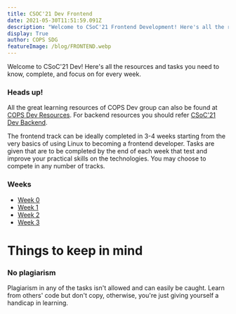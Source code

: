 ```yaml
---
title: CSOC'21 Dev Frontend
date: 2021-05-30T11:51:59.091Z
description: "Welcome to CSoC'21 Frontend Development! Here's all the resources and tasks you need to know, complete, and focus on for every week."
display: True
author: COPS SDG
featureImage: /blog/FRONTEND.webp
---
```


Welcome to CSoC'21 Dev! Here's all the resources and tasks you need to know, complete, and focus on for every week.

### Heads up!

All the great learning resources of COPS Dev group can also be found at [COPS Dev Resources](https://copsiitbhu.co.in/resources/dev/). For backend resources you should refer [CSoC'21 Dev Backend](csoc21-backend).

The frontend track can be ideally completed in 3-4 weeks starting from the very basics of using Linux to becoming a frontend developer. Tasks are given that are to be completed by the end of each week that test and improve your practical skills on the technologies. You may choose to compete in any number of tracks.

### Weeks

- [Week 0](/blog/csoc21-frontend-week0)
- [Week 1](/blog/csoc21-frontend-week1)
- [Week 2](/blog/csoc21-frontend-week2)
- [Week 3](/blog/csoc21-frontend-week3)

# Things to keep in mind

### No plagiarism

Plagiarism in any of the tasks isn't allowed and can easily be caught. Learn from others' code but don't copy, otherwise, you're just giving yourself a handicap in learning.

